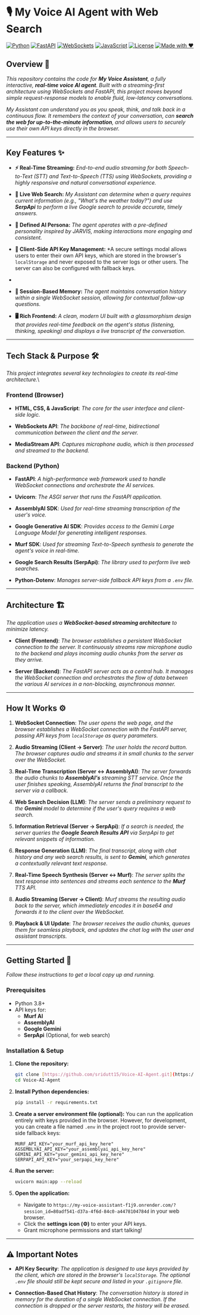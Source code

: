 # 🎙️ My Voice AI Agent with Web Search

[![Python](https://img.shields.io/badge/Python-3.8+-blue.svg)](https://www.python.org/)
[![FastAPI](https://img.shields.io/badge/FastAPI-0.100+-green.svg)](https://fastapi.tiangolo.com/)
[![WebSockets](https://img.shields.io/badge/WebSockets-Real--Time-blueviolet)](https://developer.mozilla.org/en-US/docs/Web/API/WebSockets_API)
[![JavaScript](https://img.shields.io/badge/JavaScript-ES6-yellow.svg)](https://developer.mozilla.org/en-US/docs/Web/JavaScript)
[![License](https://img.shields.io/badge/License-MIT-orange.svg)](LICENSE)
[![Made with ❤️](https://img.shields.io/badge/Made%20with-%E2%9D%A4-red.svg)](#)
## Overview 📝

*This repository contains the code for **My Voice Assistant**, a fully interactive, **real-time voice AI agent**. Built with a streaming-first architecture using WebSockets and FastAPI, this project moves beyond simple request-response models to enable fluid, low-latency conversations.*

*My Assistant can understand you as you speak, think, and talk back in a continuous flow. It remembers the context of your conversation, can **search the web for up-to-the-minute information**, and allows users to securely use their own API keys directly in the browser.*



---

## Key Features ✨

* ****⚡ Real-Time Streaming:**** *End-to-end audio streaming for both Speech-to-Text (STT) and Text-to-Speech (TTS) using WebSockets, providing a highly responsive and natural conversational experience.*

* ****🧠 Live Web Search:**** *My Assistant can determine when a query requires current information (e.g., "What's the weather today?") and use ****SerpApi**** to perform a live Google search to provide accurate, timely answers.*

* ****👤 Defined AI Persona:**** *The agent operates with a pre-defined personality inspired by JARVIS, making interactions more engaging and consistent.*

* ****🔑 Client-Side API Key Management:**** *A secure settings modal allows users to enter their own API keys, which are stored in the browser's `localStorage` and never exposed to the server logs or other users. The server can also be configured with fallback keys.
*
* ****💬 Session-Based Memory:**** *The agent maintains conversation history within a single WebSocket session, allowing for contextual follow-up questions.*

* ****🖥️ Rich Frontend:**** *A clean, modern UI built with a glassmorphism design that provides real-time feedback on the agent's status (listening, thinking, speaking) and displays a live transcript of the conversation.*

---

## Tech Stack & Purpose 🛠️

*This project integrates several key technologies to create its real-time architecture.*\

### Frontend (Browser)

* ****HTML, CSS, & JavaScript****: *The core for the user interface and client-side logic.*

* ****WebSockets API****: *The backbone of real-time, bidirectional communication between the client and the server.*

* ****MediaStream API****: *Captures microphone audio, which is then processed and streamed to the backend.*

### Backend (Python)

* ****FastAPI****: *A high-performance web framework used to handle WebSocket connections and orchestrate the AI services.*

* ****Uvicorn****: *The ASGI server that runs the FastAPI application.*

* ****AssemblyAI SDK****: *Used for real-time streaming transcription of the user's voice.*

* ****Google Generative AI SDK****: *Provides access to the Gemini Large Language Model for generating intelligent responses.*

* ****Murf SDK****: *Used for streaming Text-to-Speech synthesis to generate the agent's voice in real-time.*

* ****Google Search Results (SerpApi)****: *The library used to perform live web searches.*

* ****Python-Dotenv****: *Manages server-side fallback API keys from a `.env` file.*

---

## Architecture 🏗️

*The application uses a **WebSocket-based streaming architecture** to minimize latency.*



* ****Client (Frontend)****: *The browser establishes a persistent WebSocket connection to the server. It continuously streams raw microphone audio to the backend and plays incoming audio chunks from the server as they arrive.*

* ****Server (Backend)****: *The FastAPI server acts as a central hub. It manages the WebSocket connection and orchestrates the flow of data between the various AI services in a non-blocking, asynchronous manner.*

---

## How It Works ⚙️

1.  ****WebSocket Connection****: *The user opens the web page, and the browser establishes a WebSocket connection with the FastAPI server, passing API keys from `localStorage` as query parameters.*

2.  ****Audio Streaming (Client → Server)****: *The user holds the record button. The browser captures audio and streams it in small chunks to the 
server over the WebSocket.*

3.  ****Real-Time Transcription (Server ↔ AssemblyAI)****: *The server forwards the audio chunks to **AssemblyAI's** streaming STT service. Once the user finishes speaking, AssemblyAI returns the final transcript to the server via a callback.*

4.  ****Web Search Decision (LLM)****: *The server sends a preliminary request to the **Gemini** model to determine if the user's query requires a web search.*

5.  ****Information Retrieval (Server → SerpApi)****: *If a search is needed, the server queries the **Google Search Results API** via SerpApi to get relevant snippets of information.*

6.  ****Response Generation (LLM)****: *The final transcript, along with chat history and any web search results, is sent to **Gemini**, which generates a contextually relevant text response.*

7.  ****Real-Time Speech Synthesis (Server ↔ Murf)****: *The server splits the text response into sentences and streams each sentence to the **Murf** TTS API.*

8.  ****Audio Streaming (Server → Client)****: *Murf streams the resulting audio back to the server, which immediately encodes it in base64 and forwards it to the client over the WebSocket.*

9.  ****Playback & UI Update****: *The browser receives the audio chunks, queues them for seamless playback, and updates the chat log with the user and assistant transcripts.*

---

## Getting Started 🚀

*Follow these instructions to get a local copy up and running.*

### Prerequisites

* Python 3.8+
* API keys for:
    * **Murf AI**
    * **AssemblyAI**
    * **Google Gemini**
    * **SerpApi** (Optional, for web search)

### Installation & Setup

1.  ****Clone the repository:****
    ```bash
    git clone [https://github.com/sridutt15/Voice-AI-Agent.git](https://github.com/sridutt15/Voice-AI-Agent.git)
    cd Voice-AI-Agent
    ```

2.  ****Install Python dependencies:****
    ```bash
    pip install -r requirements.txt
    ```

3.  ****Create a server environment file (optional):****
    You can run the application entirely with keys provided in the browser. However, for development, you can create a file named `.env` in the project root to provide server-side fallback keys:
    ```
    MURF_API_KEY="your_murf_api_key_here"
    ASSEMBLYAI_API_KEY="your_assemblyai_api_key_here"
    GEMINI_API_KEY="your_gemini_api_key_here"
    SERPAPI_API_KEY="your_serpapi_key_here"
    ```

4.  ****Run the server:****
    ```bash
    uvicorn main:app --reload
    ```

5.  ****Open the application:****
    * Navigate to `https://my-voice-assistant-f1j9.onrender.com/?session_id=80adf541-d37a-4f6d-84c0-a4478104784d` in your web browser.
    * Click the **settings icon (⚙️)** to enter your API keys.
    * Grant microphone permissions and start talking!

---

## ⚠️ Important Notes

* ****API Key Security****: *The application is designed to use keys provided by the client, which are stored in the browser's `localStorage`. The optional `.env` file should still be kept secure and listed in your `.gitignore` file.*

* ****Connection-Based Chat History****: *The conversation history is stored in memory for the duration of a single WebSocket connection. If the connection is dropped or the server restarts, the history will be erased.*